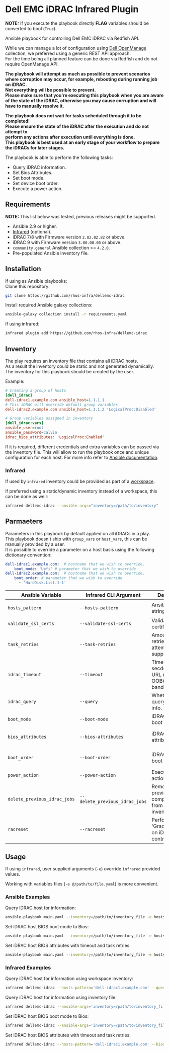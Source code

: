 # Dell EMC iDRAC Infrared Plugin

**NOTE:** If you execute the playbook directly
**FLAG** variables should be converted to bool (`True`).

Ansible playbook for controlling Dell EMC iDRAC via Redfish API.

While we can manage a lot of configuration using [Dell OpenManage](https://galaxy.ansible.com/dellemc/openmanage)
collection, we preferred using a generic REST API approach.  
For the time being all planned feature can be done via Redfish and do not require
OpenManage API.

**The playbook will attempt as much as possible to prevent scenarios where
corruption may occur, for example, rebooting during running job on iDRAC.  
Not everything will be possible to prevent.  
Please make sure that you're executing this playbook when you are aware
of the state of the iDRAC, otherwise you may cause corruption and will
have to manually resolve it.**

**The playbook does not wait for tasks scheduled through it to be completed!  
Please ensure the state of the iDRAC after the execution and do not attempt to  
perform any actions after execution until everything is done.  
This playbook is best used at an early stage of your workflow to prepare the
iDRACs for later stages.**

The playbook is able to perform the following tasks:

- Query iDRAC information.
- Set Bios Attributes.
- Set boot mode.
- Set device boot order.
- Execute a power action.

## Requirements

**NOTE:** This list below was tested, previous releases might be supported.

- Ansible 2.9 or higher.
- [Infrared](https://github.com/redhat-openstack/infrared) (optional).
- iDRAC 7/8 with Firmware version `2.82.82.82` or above.
- iDRAC 9 with Firmware version `3.00.00.00` or above.
- `community.general` Ansible collection >= `4.2.0`.
- Pre-populated Ansible inventory file.

## Installation

If using as Ansible playbooks:  
Clone this repository:

```bash
git clone https://github.com/rhos-infra/dellemc-idrac
```

Install required Ansible galaxy collections:

```bash
ansible-galaxy collection install -r requirements.yaml
```

If using infrared:  

```bash
infrared plugin add https://github.com/rhos-infra/dellemc-idrac
```

## Inventory

The play requires an inventory file that contains all iDRAC hosts.  
As a result the inventory could be static and not generated dynamically.  
The inventory for this playbook should be created by the user.

Example:

```ini
# Creating a group of hosts
[dell_idrac]
dell-idrac1.example.com ansible_host=1.1.1.1
# This iDRAC will override default group variables
dell-idrac2.example.com ansible_host=1.1.1.2 'LogicalProc:Disabled'

# Group variables assigned in inventory
[dell_idrac:vars]
ansible_user=root
ansible_password=calvin
idrac_bios_attributes: 'LogicalProc:Enabled'
```

If it is required, different credentials and extra variables can be passed via
the inventory file. This will allow to run the playbook once and unique configuration
for each host. For more info refer to [Ansible documentation](https://docs.ansible.com/ansible/latest/network/getting_started/first_inventory.html#basic-inventory).

### Infrared

If used by `infrared` inventory could be provided as part of a [workspace](https://galaxy.ansible.com/dellemc/openmanage).

If preferred using a static/dynamic inventory instead of a workspace, this can
be done as well:

```bash
infrared dellemc-idrac --ansible-args="inventory=/path/to/inventory"
```

## Parmaeters

Parameters in this playbook by default applied on all iDRACs in a play.  
This playbook doesn't ship with `group_vars` or `host_vars`, this can be
manually provided by a user.  
It is possible to override a parameter on a host basis using
the following dictionary convention:

```yaml
dell-idrac1.example.com:  # hostname that we wish to override.
    boot_mode: 'Uefi' # parameter that we wish to override
dell-idrac2.example.com:  # hostname that we wish to override.
    boot_order: # parameter that we wish to override
      - 'HardDisk.List.1-1'
```

| Ansible Variable             | Infrared CLI Argument          | Description                                                          | Default | Ansible Example                                                   | Infrared Example                                                             |
|------------------------------|--------------------------------|----------------------------------------------------------------------|---------|-------------------------------------------------------------------|------------------------------------------------------------------------------|
| `hosts_pattern`              | `--hosts-pattern`              | Ansible hosts string. **Required**                                   | `null`  | `dell-idrac1.example.com,dell-idrac2.example.com`                 | `--hosts-pattern 'dell-idrac1.example.com,dell-idrac2.example.com'`          |
| `validate_ssl_certs`         | `--validate-ssl-certs`         | Validate SSL certificates.                                           | `False` | `True`                                                            | `--validate-ssl-certs`                                                       |
| `task_retries`               | `--task-retries`               | Amount of retries attempted in supported tasks.                      | `30`    | `20`                                                              | `--task-retries 20`                                                          |
| `idrac_timeout`              | `--timeout`                    | Timeout in secdonds for URL requests to OOB(out of band) controller. | `30`    | `20`                                                              | `--timeout 20`                                                               |
| `idrac_query`                | `--query`                      | Whether to query iDRAC for info.                                     | `False` | `True`                                                            | `--query`                                                                    |
| `boot_mode`                  | `--boot-mode`                  | iDRAC BIOS boot mode.                                                | `Bios`  | `Uefi`                                                            | `--boot-mode 'Uefi'`                                                         |
| `bios_attributes`            | `--bios-attributes`            | iDRAC BIOS attributes.                                               | `False` | LogicalProc: Enabled SriovGlobalEnable: Enabled'                  | `--bios-attributes LogicalProc:Enabled,Test:Enabled`                         |
| `boot_order`                 | `--boot-order`                 | iDRAC BIOS boot order.                                               | `False` | - NIC.Integrated.1-3-1 - NIC.Integrated.1-1-1 - HardDisk.List.1-1 | `--boot-order 'NIC.Integrated.1-3-1,NIC.Integrated.1-1-1,HardDisk.List.1-1'` |
| `power_action`               | `--power-action`               | Execute power action on iDRAC.                                       | `False` | `PowerOn`                                                         | `--power-action 'PowerOn'`                                                   |
| `delete_previous_idrac_jobs` | `--delete_previous_idrac_jobs` | Remove previously completed jobs from iDRAC job inventory.           | `False` | `True`                                                            | `--delete-previous-jobs`                                                     |
| `racreset`                   | `--racreset`                   | Performs 'GracefulRestart' on iDRAC controller.                      | `False` | `True`                                                            | `--racreset`                                                                 |

## Usage

If using `infrared`, user supplied arguments (`-e`) override `infrared` provided
values.

Working with variables files (`-e @/path/to/file.yaml`) is more convenient.

### Ansible Examples

Query iDRAC host for information:

```bash
ansible-playbook main.yaml --inventory=/path/to/inventory_file -e hosts_pattern='dell-idrac1.example.com' -e idrac_query=True
```

Set iDRAC host BIOS boot mode to Bios:

```bash
ansible-playbook main.yaml --inventory=/path/to/inventory_file -e hosts_pattern='dell-idrac1.example.com' -e boot_mode='Bios'
```

Set iDRAC host BIOS attributes with timeout and task retries:

```bash
ansible-playbook main.yaml --inventory=/path/to/inventory_file -e hosts_pattern='dell-idrac1.example.com' -e bios_attributes='{"LogicalProc":Enabled,"Test":Enabled}' -e task_retries=20 -e idrac_timeout=20
```

### Infrared Examples

Query iDRAC host for information using workspace inventory:

```bash
infrared dellemc-idrac --hosts-pattern='dell-idrac1.example.com' --query
```

Query iDRAC host for information using inventory file:

```bash
infrared dellemc-idrac --ansible-args='inventory=/path/to/inventory_file' --hosts-pattern='dell-idrac1.example.com' --query
```

Set iDRAC host BIOS boot mode to Bios:

```bash
infrared dellemc-idrac --ansible-args='inventory=/path/to/inventory_file' --hosts-pattern='dell-idrac1.example.com' --boot-mode=Bios
```

Set iDRAC host BIOS attributes with timeout and task retries:

```bash
infrared dellemc-idrac --hosts-pattern='dell-idrac1.example.com' --bios-attributes='LogicalProc:Enabled,Test:Enabled' --task-retries=20 --timeout=20
```

